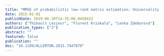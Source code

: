 ```yaml
---
title: "MMSE of probabilistic low-rank matrix estimation: Universality with respect to the output channel"
date: 2015-01-01
publishDate: 2019-06-30T14:35:06.045842Z
authors: ["Thibault Lesieur", "Florent Krzakala", "Lenka Zdeborová"]
publication_types: ["2"]
abstract: ""
featured: false
publication: ""
doi: "10.1109/ALLERTON.2015.7447070"
---
```


